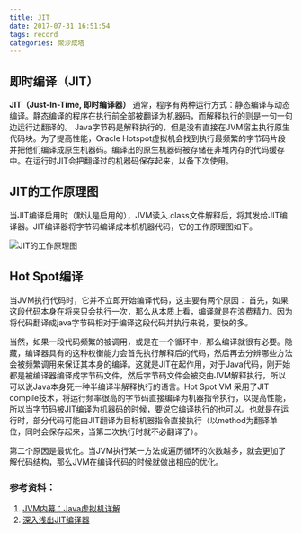 ```yaml
---
title: JIT
date: 2017-07-31 16:51:54
tags: record
categories: 聚沙成塔
---
```

<!--TOC-->

## 即时编译（JIT）

**JIT（Just-In-Time, 即时编译器）**
通常，程序有两种运行方式：静态编译与动态编译。静态编译的程序在执行前全部被翻译为机器码，而解释执行的则是一句一句边运行边翻译的。 Java字节码是解释执行的，但是没有直接在JVM宿主执行原生代码块。为了提高性能，Oracle Hotspot虚拟机会找到执行最频繁的字节码片段并把他们编译成原生机器码。编译出的原生机器码被存储在非堆内存的代码缓存中。在运行时JIT会把翻译过的机器码保存起来，以备下次使用。

<!--more-->

## JIT的工作原理图
当JIT编译启用时（默认是启用的），JVM读入.class文件解释后，将其发给JIT编译器。JIT编译器将字节码编译成本机机器代码，它的工作原理图如下。

![JIT的工作原理图](cover.jpg)


## Hot Spot编译
当JVM执行代码时，它并不立即开始编译代码，这主要有两个原因：
首先，如果这段代码本身在将来只会执行一次，那么从本质上看，编译就是在浪费精力。因为将代码翻译成java字节码相对于编译这段代码并执行来说，要快的多。

当然，如果一段代码频繁的被调用，或是在一个循环中，那么编译就很有必要。隐藏，编译器具有的这种权衡能力会首先执行解释后的代码，然后再去分辨哪些方法会被频繁调用来保证其本身的编译。这就是JIT在起作用，对于Java代码，刚开始都是被编译器编译成字节码文件，然后字节码文件会被交由JVM解释执行，所以可以说Java本身死一种半编译半解释执行的语言。Hot Spot VM 采用了JIT compile技术，将运行频率很高的字节码直接编译为机器指令执行，以提高性能，所以当字节码被JIT编译为机器码的时候，要说它编译执行的也可以。也就是在运行时，部分代码可能由JIT翻译为目标机器指令直接执行（以method为翻译单位，同时会保存起来，当第二次执行时就不必翻译了）。

第二个原因是最优化。当JVM执行某一方法或遍历循环的次数越多，就会更加了解代码结构，那么JVM在编译代码的时候就做出相应的优化。

### 参考资料：
1. [JVM内幕：Java虚拟机详解](http://www.imooc.com/article/4921)
2. [深入浅出JIT编译器](https://www.ibm.com/developerworks/cn/java/j-lo-just-in-time/index.html)


